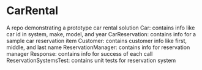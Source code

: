 # CarRental
A repo demonstrating a prototype car rental solution
Car: contains info like car id in system, make, model, and year
CarReservation: contains info for a sample car reservation item
Customer: contains customer info like first, middle, and last name
ReservationManager: contains info for reservation manager
Response: contains info for success of each call
ReservationSystemsTest: contains unit tests for reservation system
